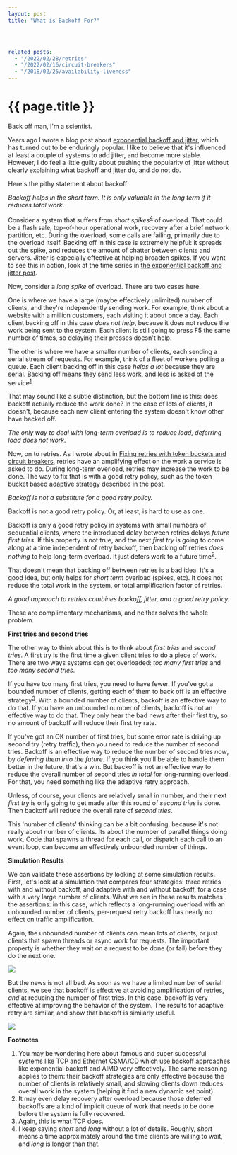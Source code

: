 ```yaml
---
layout: post
title: "What is Backoff For?"




related_posts:
  - "/2022/02/28/retries"
  - "/2022/02/16/circuit-breakers"
  - "/2018/02/25/availability-liveness"
---
```

{{ page.title }}
================

<p class="meta">Back off man, I'm a scientist.</p>

Years ago I wrote a blog post about [exponential backoff and jitter](https://aws.amazon.com/blogs/architecture/exponential-backoff-and-jitter/), which has turned out to be enduringly popular. I like to believe that it's influenced at least a couple of systems to add jitter, and become more stable. However, I do feel a little guilty about pushing the popularity of jitter without clearly explaining what backoff and jitter do, and do not do.

Here's the pithy statement about backoff:

*Backoff helps in the short term. It is only valuable in the long term if it reduces total work*.

Consider a system that suffers from *short spikes*<sup>[4](#foot4)</sup> of overload. That could be a flash sale, top-of-hour operational work, recovery after a brief network partition, etc. During the overload, some calls are failing, primarily due to the overload itself. Backing off in this case is extremely helpful: it spreads out the spike, and reduces the amount of chatter between clients and servers. Jitter is especially effective at helping broaden spikes. If you want to see this in action, look at the time series in [the exponential backoff and jitter post](https://aws.amazon.com/blogs/architecture/exponential-backoff-and-jitter/).

Now, consider a *long spike* of overload. There are two cases here. 

One is where we have a large (maybe effectively unlimited) number of clients, and they're independently sending work. For example, think about a website with a million customers, each visiting it about once a day. Each client backing off in this case *does not help*, because it does not reduce the work being sent to the system. Each client is still going to press F5 the same number of times, so delaying their presses doesn't help.

The other is where we have a smaller number of clients, each sending a serial stream of requests. For example, think of a fleet of workers polling a queue. Each client backing off in this case *helps a lot* because they are serial. Backing off means they send less work, and less is asked of the service<sup>[1](#foot1)</sup>.

That may sound like a subtle distinction, but the bottom line is this: does backoff actually reduce the work done? In the case of lots of clients, it doesn't, because each new client entering the system doesn't know other have backed off.

*The only way to deal with long-term overload is to reduce load, deferring load does not work.*

Now, on to retries. As I wrote about in [Fixing retries with token buckets and circuit breakers](https://brooker.co.za/blog/2022/02/28/retries.html), retries have an amplifying effect on the work a service is asked to do. During long-term overload, retries may increase the work to be done. The way to fix that is with a good retry policy, such as the token bucket based adaptive strategy described in the post.

*Backoff is not a substitute for a good retry policy.*

Backoff is not a good retry policy. Or, at least, is hard to use as one.

Backoff is only a good retry policy in systems with small numbers of sequential clients, where the introduced delay between retries delays *future first tries*. If this property is not true, and the next *first try* is going to come along at a time independent of retry backoff, then backing off retries *does nothing* to help long-term overload. It just defers work to a future time<sup>[2](#foot2)</sup>.

That doesn't mean that backing off between retries is a bad idea. It's a good idea, but only helps for *short term* overload (spikes, etc). It does not reduce the total work in the system, or total amplification factor of retries.

*A good approach to retries combines backoff, jitter, and a good retry policy.*

These are complimentary mechanisms, and neither solves the whole problem.

**First tries and second tries**

The other way to think about this is to think about *first tries* and *second tries*. A first try is the first time a given client tries to do a piece of work. There are two ways systems can get overloaded: *too many first tries* and *too many second tries*.

If you have too many first tries, you need to have fewer. If you've got a bounded number of clients, getting each of them to back off is an effective strategy<sup>[3](#foot3)</sup>. With a bounded number of clients, backoff is an effective way to do that. If you have an unbounded number of clients, backoff is not an effective way to do that. They only hear the bad news after their first try, so no amount of backoff will reduce their first try rate.

If you've got an OK number of first tries, but some error rate is driving up second try (retry traffic), then you need to reduce the number of second tries. Backoff is an effective way to reduce the number of second tries *now*, by *deferring them into the future*. If you think you'll be able to handle them better in the future, that's a win. But backoff is not an effective way to reduce the overall number of second tries *in total* for long-running overload. For that, you need something like the adaptive retry approach.

Unless, of course, your clients are relatively small in number, and their next *first try* is only going to get made after this round of *second tries* is done. Then backoff will reduce the overall rate of *second tries*.

This 'number of clients' thinking can be a bit confusing, because it's not really about number of clients. Its about the number of parallel things doing work. Code that spawns a thread for each call, or dispatch each call to an event loop, can become an effectively unbounded number of things.

**Simulation Results**

We can validate these assertions by looking at some simulation results. First, let's look at a simulation that compares four strategies: three retries with and without backoff, and adaptive with and without backoff, for a case with a very large number of clients. What we see in these results matches the assertions: in this case, which reflects a long-running overload with an unbounded number of clients, per-request retry backoff has nearly no effect on traffic amplification.

Again, the unbounded number of clients can mean lots of clients, or just clients that spawn threads or async work for requests. The important property is whether they wait on a request to be done (or fail) before they do the next one.

![](https://mbrooker-blog-images.s3.amazonaws.com/backoff_sim_results.png)

But the news is not all bad. As soon as we have a limited number of serial clients, we see that backoff is effective at avoiding amplification of retries, *and* at reducing the number of first tries. In this case, backoff is very effective at improving the behavior of the system. The results for adaptive retry are similar, and show that backoff is similarly useful.

![](https://mbrooker-blog-images.s3.amazonaws.com/limited_client_backoff_results.png)

**Footnotes**

 1. <a name="foot1"></a> You may be wondering here about famous and super successful systems like TCP and Ethernet CSMA/CD which use backoff approaches like exponential backoff and AIMD very effectively. The same reasoning applies to them: their backoff strategies are only effective because the number of clients is relatively small, and slowing clients down reduces overall work in the system (helping it find a new dynamic set point).
 2. <a name="foot2"></a> It may even delay recovery after overload because those deferred backoffs are a kind of implicit queue of work that needs to be done before the system is fully recovered.
 3. <a name="foot3"></a> Again, this is what TCP does.
 4. <a name="foot4"></a> I keep saying *short* and *long* without a lot of details. Roughly, *short* means a time approximately around the time clients are willing to wait, and *long* is longer than that.